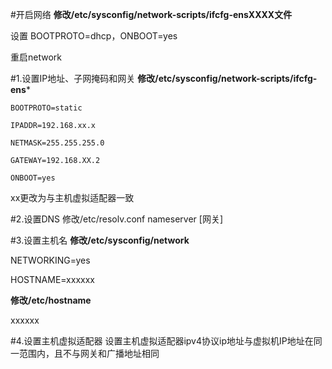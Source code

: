 #开启网络
**修改/etc/sysconfig/network-scripts/ifcfg-ensXXXX文件**

设置  BOOTPROTO=dhcp，ONBOOT=yes

重启network

#1.设置IP地址、子网掩码和网关
**修改/etc/sysconfig/network-scripts/ifcfg-ens***

    BOOTPROTO=static

    IPADDR=192.168.xx.x

    NETMASK=255.255.255.0

    GATEWAY=192.168.XX.2

    ONBOOT=yes

xx更改为与主机虚拟适配器一致

#2.设置DNS
修改/etc/resolv.conf
nameserver [网关]

#3.设置主机名
**修改/etc/sysconfig/network**

NETWORKING=yes

HOSTNAME=xxxxxx

**修改/etc/hostname**

xxxxxx

#4.设置主机虚拟适配器
设置主机虚拟适配器ipv4协议ip地址与虚拟机IP地址在同一范围内，且不与网关和广播地址相同